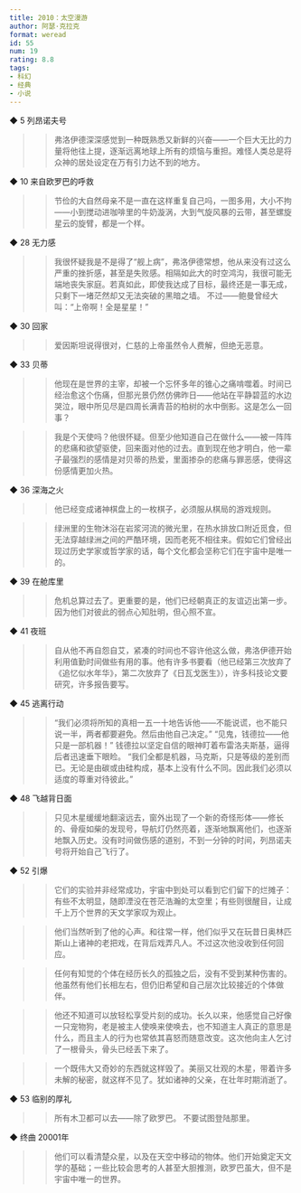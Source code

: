 ```yaml
---
title: 2010：太空漫游
author: 阿瑟·克拉克
format: weread
id: 55
num: 19
rating: 8.8
tags:
- 科幻
- 经典
- 小说
---
```


◆ 5 列昂诺夫号

>> 弗洛伊德深深感觉到一种既熟悉又新鲜的兴奋——一个巨大无比的力量将他往上提，逐渐远离地球上所有的烦恼与重担。难怪人类总是将众神的居处设定在万有引力达不到的地方。


◆ 10 来自欧罗巴的呼救

>> 节俭的大自然母亲不是一直在这样重复自己吗，一图多用，大小不拘——小到搅动进咖啡里的牛奶漩涡，大到气旋风暴的云带，甚至螺旋星云的旋臂，都是一个样。


◆ 28 无力感

>> 我很怀疑我是不是得了“舰上病”，弗洛伊德常想，他从来没有过这么严重的挫折感，甚至是失败感。相隔如此大的时空鸿沟，我很可能无端地丧失家庭。若真如此，即使我达成了目标，最终还是一事无成，只剩下一堵茫然却又无法突破的黑暗之墙。
不过——鲍曼曾经大叫：“上帝啊！全是星星！”


◆ 30 回家

>> 爱因斯坦说得很对，仁慈的上帝虽然令人费解，但绝无恶意。


◆ 33 贝蒂

>> 他现在是世界的主宰，却被一个忘怀多年的锥心之痛啃噬着。时间已经治愈这个伤痛，但那光景仍然仿佛昨日——他站在平静碧蓝的水边哭泣，眼中所见尽是四周长满青苔的柏树的水中倒影。这是怎么一回事？

>> 我是个天使吗？他很怀疑。但至少他知道自己在做什么——被一阵阵的悲痛和欲望驱使，回来面对他的过去。直到现在他才明白，他一辈子最强烈的感情是对贝蒂的热爱，里面掺杂的悲痛与罪恶感，使得这份感情更加火热。


◆ 36 深海之火

>> 他已经变成诸神棋盘上的一枚棋子，必须服从棋局的游戏规则。

>> 绿洲里的生物沐浴在岩浆河流的微光里，在热水排放口附近觅食，但无法穿越绿洲之间的严酷环境，因而老死不相往来。假如它们曾经出现过历史学家或哲学家的话，每个文化都会坚称它们在宇宙中是唯一的。


◆ 39 在舱库里

>> 危机总算过去了。更重要的是，他们已经朝真正的友谊迈出第一步。
因为他们对彼此的弱点心知肚明，但心照不宣。


◆ 41 夜班

>> 自从他不再自怨自艾，紧凑的时间也不容许他这么做，弗洛伊德开始利用值勤时间做些有用的事。他有许多书要看（他已经第三次放弃了《追忆似水年华》，第二次放弃了《日瓦戈医生》），许多科技论文要研究，许多报告要写。


◆ 45 逃离行动

>> “我们必须将所知的真相一五一十地告诉他——不能说谎，也不能只说一半，两者都要避免。然后由他自己决定。”
“见鬼，钱德拉——他只是一部机器！”
钱德拉以坚定自信的眼神盯着布雷洛夫斯基，逼得后者迅速垂下眼睑。
“我们全都是机器，马克斯，只是等级的差别而已。无论是由碳或由硅构成，基本上没有什么不同。因此我们必须以适度的尊重对待彼此。”


◆ 48 飞越背日面

>> 只见木星缓缓地翻滚远去，窗外出现了一个新的奇怪形体——修长的、骨瘦如柴的发现号，导航灯仍然亮着，逐渐地飘离他们，也逐渐地飘入历史。没有时间做伤感的道别，不到一分钟的时间，列昂诺夫号将开始自己飞行了。


◆ 52 引爆

>> 它们的实验并非经常成功，宇宙中到处可以看到它们留下的烂摊子：有些不太明显，随即湮没在苍茫浩瀚的太空里；有些则很醒目，让成千上万个世界的天文学家叹为观止。

>> 他们当然听到了他的心声。和往常一样，他们似乎又在玩昔日奥林匹斯山上诸神的老把戏，在背后戏弄凡人。不过这次他没收到任何回应。

>> 任何有知觉的个体在经历长久的孤独之后，没有不受到某种伤害的。他虽然有他们长相左右，但仍旧希望和自己层次比较接近的个体做伴。

>> 他还不知道可以放轻松享受片刻的成功。长久以来，他感觉自己好像一只宠物狗，老是被主人使唤来使唤去，也不知道主人真正的意思是什么，而且主人的行为也常依其喜怒而随意改变。这次他向主人乞讨了一根骨头，骨头已经丢下来了。

>> 一个既伟大又奇妙的东西就这样毁了。美丽又壮观的木星，带着许多未解的秘密，就这样不见了。犹如诸神的父亲，在壮年时期消逝了。


◆ 53 临别的厚礼

>> 所有木卫都可以去——除了欧罗巴。
不要试图登陆那里。


◆ 终曲 20001年

>> 他们可以看清楚众星，以及在天空中移动的物体。他们开始奠定天文学的基础；一些比较会思考的人甚至大胆推测，欧罗巴虽大，但不是宇宙中唯一的世界。

